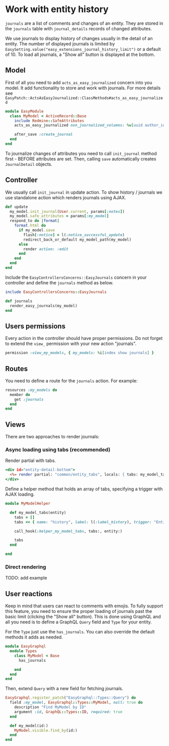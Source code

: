 # Work with entity history

`journals` are a list of comments and changes of an entity. They are stored in the `journals` table with `journal_details` records of changed attributes.

We use journals to display history of changes usually in the detail of an entity. The number of displayed journals is limited by `EasySetting.value("easy_extensions_journal_history_limit")` or a default of 10. To load all journals, a "Show all" button is displayed at the bottom.

## Model

First of all you need to add `acts_as_easy_journalized` concern into you model. It add functionality to store and work with journals.
For more details see `EasyPatch::ActsAsEasyJournalized::ClassMethods#acts_as_easy_journalized`

```ruby title="Example of acts_as_easy_journalized usage" lineNumbers
module EasyModule
  class MyModel < ActiveRecord::Base
    include Redmine::SafeAttributes
    acts_as_easy_journalized non_journalized_columns: %w[uuid author_id]

    after_save :create_journal
  end
end
```

To journalize changes of attributes you need to call `init_journal` method first - BEFORE attributes are set. Then, calling `save` automatically creates `JournalDetail` objects.

## Controller

We usually call `init_journal` in update action. To show history / journals we use standalone action which renders journals using AJAX.

```ruby title="Example of update action" lineNumbers
def update
  my_model.init_journal(User.current, params[:notes])
  my_model.safe_attributes = params[:my_model]
  respond_to do |format|
    format.html do
      if my_model.save
        flash[:notice] = l(:notice_successful_update)
        redirect_back_or_default my_model_path(my_model)
      else
        render action: :edit
      end
    end
  end
end
```

Include the `EasyControllersConcerns::EasyJournals` concern in your controller and define the `journals` method as below.

```ruby title="Example of journals action for render history" lineNumbers
include EasyControllersConcerns::EasyJournals

def journals
  render_easy_journals(my_model)
end
```

## Users permissions

Every action in the controller should have proper permissions. Do not forget to extend the `view_` permission with your new action "journals".

```ruby title="Example of permissions" lineNumbers
permission :view_my_models, { my_models: %i[index show journals] }
```
## Routes

You need to define a route for the `journals` action. For example:

```ruby title="Example of routes" lineNumbers
resources :my_models do
  member do
    get :journals
  end
end
```

## Views

There are two approaches to render journals:

### Async loading using tabs (recommended)

Render partial with tabs.

```rhtml
<div id="entity-detail-bottom">
  <%= render partial: "common/entity_tabs", locals: { tabs: my_model_tabs(@my_model), tabs_container: "entity-detail-bottom" } %>
</div>
```

Define a helper method that holds an array of tabs, specifying a trigger with AJAX loading.

```ruby title="Example of helper method for tabs" lineNumbers
module MyModelHelper

  def my_model_tabs(entity)
    tabs = []
    tabs << { name: "history", label: l(:label_history), trigger: "EntityTabs.showAjaxTab(this, '#{journals_my_models_path(my_model, tab: 'history')}')" }

    call_hook(:helper_my_model_tabs, tabs:, entity:)

    tabs
  end

end
```

### Direct rendering

TODO: add example

## User reactions

Keep in mind that users can react to comments with emojis. To fully support this feature, you need to ensure the proper loading of journals past the basic limit (clicking the "Show all" button). This is done using GraphQL and all you need is to define a GraphQL `Query` field and `Type` for your entity.

For the `Type` just use the `has_journals`. You can also override the default methods it adds as needed.
```ruby title="Example of journals usage in GraphQL" lineNumbers
module EasyGraphql
  module Types
    class MyModel < Base
      has_journals

    end
  end
end
```

Then, extend `Query` with a new field for fetching journals.

```ruby title="Example of extending EasyGraphql::Types::Query" lineNumbers
EasyGraphql.register_patch("EasyGraphql::Types::Query") do
  field :my_model, EasyGraphql::Types::MyModel, null: true do
    description "Find MyModel by ID"
    argument :id, GraphQL::Types::ID, required: true
  end

  def my_model(id:)
    MyModel.visible.find_by(id:)
  end
end
```
